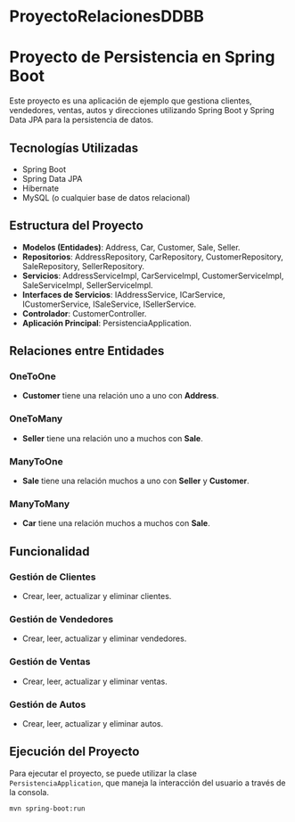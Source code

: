 # ProyectoRelacionesDDBB

# Proyecto de Persistencia en Spring Boot

Este proyecto es una aplicación de ejemplo que gestiona clientes, vendedores, ventas, autos y direcciones utilizando Spring Boot y Spring Data JPA para la persistencia de datos.

## Tecnologías Utilizadas

- Spring Boot
- Spring Data JPA
- Hibernate
- MySQL (o cualquier base de datos relacional)

## Estructura del Proyecto

- **Modelos (Entidades)**: Address, Car, Customer, Sale, Seller.
- **Repositorios**: AddressRepository, CarRepository, CustomerRepository, SaleRepository, SellerRepository.
- **Servicios**: AddressServiceImpl, CarServiceImpl, CustomerServiceImpl, SaleServiceImpl, SellerServiceImpl.
- **Interfaces de Servicios**: IAddressService, ICarService, ICustomerService, ISaleService, ISellerService.
- **Controlador**: CustomerController.
- **Aplicación Principal**: PersistenciaApplication.

## Relaciones entre Entidades

### OneToOne
- **Customer** tiene una relación uno a uno con **Address**.

### OneToMany
- **Seller** tiene una relación uno a muchos con **Sale**.

### ManyToOne
- **Sale** tiene una relación muchos a uno con **Seller** y **Customer**.

### ManyToMany
- **Car** tiene una relación muchos a muchos con **Sale**.

## Funcionalidad

### Gestión de Clientes
- Crear, leer, actualizar y eliminar clientes.

### Gestión de Vendedores
- Crear, leer, actualizar y eliminar vendedores.

### Gestión de Ventas
- Crear, leer, actualizar y eliminar ventas.

### Gestión de Autos
- Crear, leer, actualizar y eliminar autos.

## Ejecución del Proyecto

Para ejecutar el proyecto, se puede utilizar la clase `PersistenciaApplication`, que maneja la interacción del usuario a través de la consola.

```sh
mvn spring-boot:run

